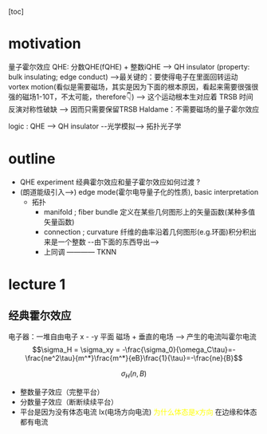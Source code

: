 <head>
<script src="https://polyfill.io/v3/polyfill.min.js?features=es6"></script>
<script type="text/javascript" id="MathJax-script" async
  src="https://cdn.jsdelivr.net/npm/mathjax@3/es5/tex-chtml.js">
</script>
</head>
<head>
    <script src="https://cdn.mathjax.org/mathjax/latest/MathJax.js?config=TeX-AMS-MML_HTMLorMML" type="text/javascript"></script>
    <script type="text/x-mathjax-config">
        MathJax.Hub.Config({
            tex2jax: {
            skipTags: ['script', 'noscript', 'style', 'textarea', 'pre'],
            inlineMath: [['$','$']]
            }
        });
    </script>
</head>

[toc]

# motivation
量子霍尔效应 QHE: 分数QHE(fQHE) + 整数iQHE
--> QH insulator (property: bulk insulating; edge conduct)
-->最关键的：要使得电子在里面回转运动 vortex motion(看似是需要磁场，其实是因为下面的根本原因，看起来需要很强很强的磁场1-10T，不太可能，therefore👇)
--> 这个运动根本生对应着 TRSB 时间反演对称性破缺
--> 因而只需要保留TRSB Haldame：不需要磁场的量子霍尔效应

logic : QHE --> QH insulator --光学模拟--> 拓扑光子学
# outline
* QHE experiment 经典霍尔效应和量子霍尔效应如何过渡 ?
* (朗道能级引入-->) edge mode(霍尔电导量子化的性质), basic interpretation
  * 拓扑
    * manifold ; fiber bundle 定义在某些几何图形上的矢量函数(某种多值矢量函数)
    * connection ; curvature 纤维的曲率沿着几何图形(e.g.环面)积分积出来是一个整数 --由下面的东西导出-->
    * 上同调 ———— TKNN

# lecture 1
## 经典霍尔效应
电子器：一堆自由电子 x - -y 平面
磁场 + 垂直的电场 --> 产生的电流叫霍尔电流
$$\sigma_H = \sigma_xy = -\frac{\sigma_0}{\omega_C\tau}=-\frac{ne^2\tau}{m^*}\frac{m^*}{eB}\frac{1}{\tau}=-\frac{ne}{B}$$

$$\sigma_H(n,B)$$
* 整数量子效应（完整平台）
* 分数量子效应（断断续续平台）
* 平台是因为没有体态电流 Ix(电场方向电流)
<font color=yellow>为什么体态是x方向</font>
在边缘和体态都有电流
